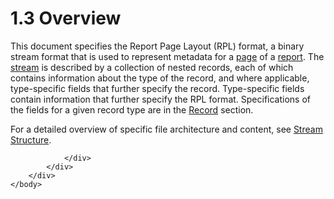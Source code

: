 <html dir="LTR" xmlns:mshelp="http://msdn.microsoft.com/mshelp" xmlns:ddue="http://ddue.schemas.microsoft.com/authoring/2003/5" xmlns:xlink="http://www.w3.org/1999/xlink" xmlns:tool="http://www.microsoft.com/tooltip">
    <head>
        <meta http-equiv="Content-Type" content="text/html; CHARSET=utf-8"></meta>
        <meta name="save" content="history"></meta>
        <title>1.3 Overview</title>
        <xml>
            <mshelp:toctitle title="1.3 Overview"></mshelp:toctitle>
            <mshelp:rltitle title="[MS-RPL]: Overview"></mshelp:rltitle>
            <mshelp:keyword index="A" term="b1ea3b0b-24a9-4fd2-ae43-974a143192c8"></mshelp:keyword>
            <mshelp:attr name="DCSext.ContentType" value="open specification"></mshelp:attr>
            <mshelp:attr name="AssetID" value="b1ea3b0b-24a9-4fd2-ae43-974a143192c8"></mshelp:attr>
            <mshelp:attr name="TopicType" value="kbRef"></mshelp:attr>
            <mshelp:attr name="DCSext.Title" value="[MS-RPL]: Overview" />
        </xml>
    </head>
    <body>
        <div id="header">
            <h1 class="heading">1.3 Overview</h1>
        </div>
        <div id="mainSection">
            <div id="mainBody">
                <div id="allHistory" class="saveHistory"></div>
                <div id="sectionSection0" class="section" name="collapseableSection">
                    

<p>This document specifies the Report Page Layout (RPL) format,
a binary stream format that is used to represent metadata for a <a href="75ae48f7-746b-4b41-919c-6699fa28b3ef.md#gt_3fc5c511-d6ab-4b29-a286-90bca2d65763">page</a> of a <a href="75ae48f7-746b-4b41-919c-6699fa28b3ef.md#gt_556439b8-0249-44d1-894c-6c7dbd8f0a00">report</a>. The <a href="75ae48f7-746b-4b41-919c-6699fa28b3ef.md#gt_f3529cd8-50da-4f36-aa0b-66af455edbb6">stream</a> is described by a
collection of nested records, each of which contains information about the type
of the record, and where applicable, type-specific fields that further specify
the record. Type-specific fields contain information that further specify the
RPL format. Specifications of the fields for a given record type are in the <a href="c9fdec35-fb07-43b4-a287-f2c61141815e.md">Record</a> section.</p>

<p>For a detailed overview of specific file architecture and
content, see <a href="5ed4ee77-8775-4627-b73b-0e78189c4fba.md">Stream
Structure</a>.</p>


                </div>
            </div>
        </div>
    </body>
</html>